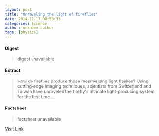```yaml
---
layout: post
title: "Unraveling the light of fireflies"
date: 2014-12-17 08:59:33
categories: Science
author: unknown author
tags: [physics]
---
```



#### Digest
>digest unavailable

#### Extract
>How do fireflies produce those mesmerizing light flashes? Using cutting-edge imaging techniques, scientists from Switzerland and Taiwan have unraveled the firefly's intricate light-producing system for the first time....

#### Factsheet
>factsheet unavailable

[Visit Link](http://phys.org/news338011163.html)


